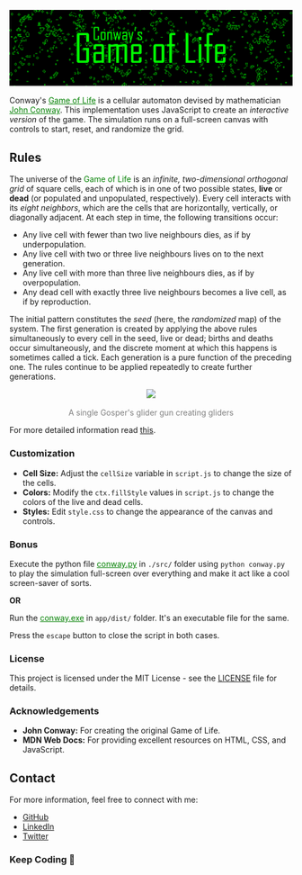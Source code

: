 ![image](public/ss1.png)

Conway's <a href="https://en.wikipedia.org/wiki/Conway%27s_Game_of_Life" style="color:green">Game of Life</a> is a cellular automaton devised by mathematician <a href="https://en.wikipedia.org/wiki/John_Horton_Conway" style="color:green">John Conway</a>. This implementation uses JavaScript to create an *interactive version* of the game. The simulation runs on a full-screen canvas with controls to start, reset, and randomize the grid.

## Rules

<p>
The universe of the <span style="color:green">Game of Life</span> is an <i>infinite, two-dimensional orthogonal grid</i> of square cells, each of which is in one of two possible states, <b>live</b> or <b>dead</b> (or populated and unpopulated, respectively). Every cell interacts with its <i>eight neighbors</i>, which are the cells that are horizontally, vertically, or diagonally adjacent. At each step in time, the following transitions occur:
</p>

- Any live cell with fewer than two live neighbours dies, as if by underpopulation.
- Any live cell with two or three live neighbours lives on to the next generation.
- Any live cell with more than three live neighbours dies, as if by overpopulation.
- Any dead cell with exactly three live neighbours becomes a live cell, as if by reproduction.

The initial pattern constitutes the *seed* (here, the *randomized* map) of the system. The first generation is created by applying the above rules simultaneously to every cell in the seed, live or dead; births and deaths occur simultaneously, and the discrete moment at which this happens is sometimes called a tick. Each generation is a pure function of the preceding one. The rules continue to be applied repeatedly to create further generations.

<div align="center">
    <img src="https://upload.wikimedia.org/wikipedia/commons/e/e5/Gospers_glider_gun.gif">
    <p style="color:gray">A single Gosper's glider gun creating gliders</p>
</div>

For more detailed information read [this](https://cs.stanford.edu/people/eroberts/courses/soco/projects/2001-02/cellular-automata/beginning/howtoplay.html).

### Customization

- **Cell Size:** Adjust the `cellSize` variable in `script.js` to change the size of the cells.
- **Colors:** Modify the `ctx.fillStyle` values in `script.js` to change the colors of the live and dead cells.
- **Styles:** Edit `style.css` to change the appearance of the canvas and controls.

### Bonus

Execute the python file <a href="src/conway.py" style="color:green;text-indent:50px">conway.py</a> in `./src/` folder using `python conway.py` to play the simulation full-screen over everything and make it act like a cool screen-saver of sorts.

**OR**

Run the <a href="app/dist/conway.exe" style="color:green;text-indent:50px">conway.exe</a> in `app/dist/` folder. It's an executable file for the same.

Press the `escape` button to close the script in both cases.

### License

This project is licensed under the MIT License - see the [LICENSE](LICENSE) file for details.

### Acknowledgements

- **John Conway:** For creating the original Game of Life.
- **MDN Web Docs:** For providing excellent resources on HTML, CSS, and JavaScript.

## Contact

For more information, feel free to connect with me:

- [GitHub](https://github.com/arindal1)
- [LinkedIn](https://www.linkedin.com/in/arindalchar)
- [Twitter](https://twitter.com/arindal_17)

### Keep Coding 🚀